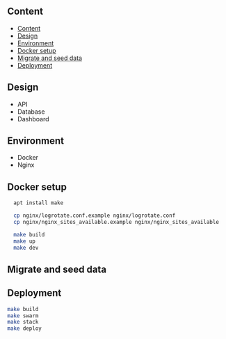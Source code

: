 ## Content

- [Content](#content)
- [Design](#design)
- [Environment](#environment)
- [Docker setup](#docker-setup)
- [Migrate and seed data](#migrate-and-seed-data)
- [Deployment](#deployment)

## Design

- API
- Database
- Dashboard

## Environment

- Docker
- Nginx

## Docker setup

```bash
  apt install make

  cp nginx/logrotate.conf.example nginx/logrotate.conf
  cp nginx/nginx_sites_available.example nginx/nginx_sites_available

  make build
  make up
  make dev
```

## Migrate and seed data

## Deployment

```bash
make build
make swarm
make stack
make deploy
```
